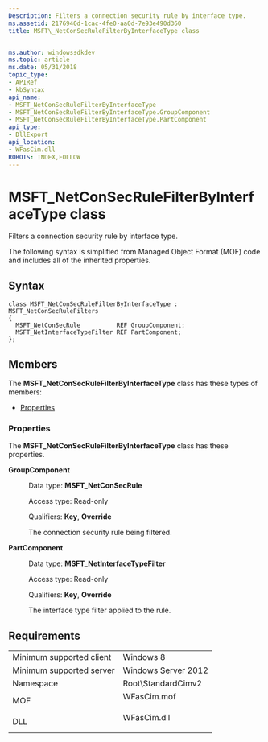 ```yaml
---
Description: Filters a connection security rule by interface type.
ms.assetid: 2176940d-1cac-4fe0-aa0d-7e93e490d360
title: MSFT\_NetConSecRuleFilterByInterfaceType class


ms.author: windowssdkdev
ms.topic: article
ms.date: 05/31/2018
topic_type: 
- APIRef
- kbSyntax
api_name: 
- MSFT_NetConSecRuleFilterByInterfaceType
- MSFT_NetConSecRuleFilterByInterfaceType.GroupComponent
- MSFT_NetConSecRuleFilterByInterfaceType.PartComponent
api_type: 
- DllExport
api_location: 
- WFasCim.dll
ROBOTS: INDEX,FOLLOW
---
```


# MSFT\_NetConSecRuleFilterByInterfaceType class

Filters a connection security rule by interface type.

The following syntax is simplified from Managed Object Format (MOF) code and includes all of the inherited properties.

## Syntax

``` syntax
class MSFT_NetConSecRuleFilterByInterfaceType : MSFT_NetConSecRuleFilters
{
  MSFT_NetConSecRule          REF GroupComponent;
  MSFT_NetInterfaceTypeFilter REF PartComponent;
};
```

## Members

The **MSFT\_NetConSecRuleFilterByInterfaceType** class has these types of members:

-   [Properties](#properties)

### Properties

The **MSFT\_NetConSecRuleFilterByInterfaceType** class has these properties.

<dl> <dt>

**GroupComponent**
</dt> <dd> <dl> <dt>

Data type: **MSFT\_NetConSecRule**
</dt> <dt>

Access type: Read-only
</dt> <dt>

Qualifiers: **Key**, **Override**
</dt> </dl>

The connection security rule being filtered.

</dd> <dt>

**PartComponent**
</dt> <dd> <dl> <dt>

Data type: **MSFT\_NetInterfaceTypeFilter**
</dt> <dt>

Access type: Read-only
</dt> <dt>

Qualifiers: **Key**, **Override**
</dt> </dl>

The interface type filter applied to the rule.

</dd> </dl>

## Requirements



|                                     |                                                                                        |
|-------------------------------------|----------------------------------------------------------------------------------------|
| Minimum supported client<br/> | Windows 8<br/>                                                                   |
| Minimum supported server<br/> | Windows Server 2012<br/>                                                         |
| Namespace<br/>                | Root\\StandardCimv2<br/>                                                         |
| MOF<br/>                      | <dl> <dt>WFasCim.mof</dt> </dl> |
| DLL<br/>                      | <dl> <dt>WFasCim.dll</dt> </dl> |



 

 




